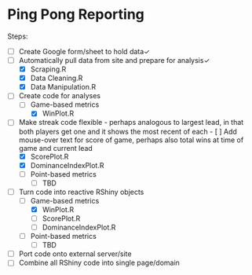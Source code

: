 # Ping Pong Reporting

Steps:
- [ ] Create Google form/sheet to hold data✓
- [ ] Automatically pull data from site and prepare for analysis✓
  - [x] Scraping.R
  - [x] Data Cleaning.R
  - [x] Data Manipulation.R
- [ ] Create code for analyses
  - [ ] Game-based metrics
    - [x] WinPlot.R
- [ ] Make streak code flexible - perhaps analogous to largest lead, in that both players get one and it shows the most recent of each
      - [ ] Add mouse-over text for score of game, perhaps also total wins at time of game and current lead
    - [x] ScorePlot.R
    - [x] DominanceIndexPlot.R
  - [ ] Point-based metrics
    - [ ] TBD
- [ ] Turn code into reactive RShiny objects
  - [ ] Game-based metrics
    - [x] WinPlot.R
    - [ ] ScorePlot.R
    - [ ] DominanceIndexPlot.R
  - [ ] Point-based metrics
    - [ ] TBD
- [ ] Port code onto external server/site
- [ ] Combine all RShiny code into single page/domain
